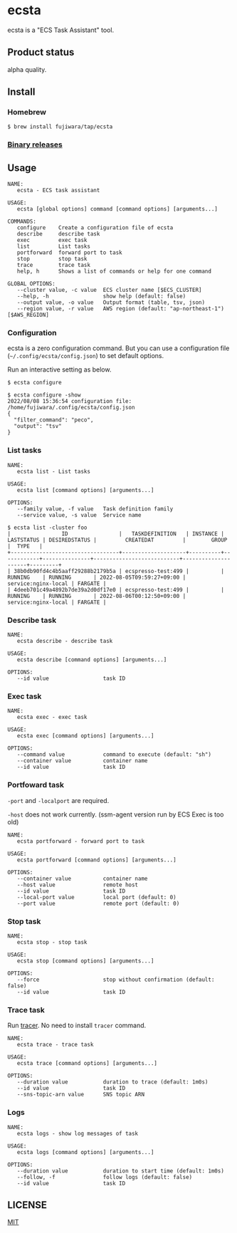 # ecsta

ecsta is a "ECS Task Assistant" tool.

## Product status

alpha quality.

## Install

### Homebrew

```
$ brew install fujiwara/tap/ecsta
```

### [Binary releases](https://github.com/fujiwara/ecsta/releases)

## Usage

```
NAME:
   ecsta - ECS task assistant

USAGE:
   ecsta [global options] command [command options] [arguments...]

COMMANDS:
   configure    Create a configuration file of ecsta
   describe     describe task
   exec         exec task
   list         List tasks
   portforward  forward port to task
   stop         stop task
   trace        trace task
   help, h      Shows a list of commands or help for one command

GLOBAL OPTIONS:
   --cluster value, -c value  ECS cluster name [$ECS_CLUSTER]
   --help, -h                 show help (default: false)
   --output value, -o value   Output format (table, tsv, json)
   --region value, -r value   AWS region (default: "ap-northeast-1") [$AWS_REGION]
```

### Configuration

ecsta is a zero configuration command. But you can use a configuration file (`~/.config/ecsta/config.json`) to set default options.

Run an interactive setting as below.
```console
$ ecsta configure
```

```console
$ ecsta configure -show
2022/08/08 15:36:54 configuration file: /home/fujiwara/.config/ecsta/config.json
{
  "filter_command": "peco",
  "output": "tsv"
}
```

### List tasks

```
NAME:
   ecsta list - List tasks

USAGE:
   ecsta list [command options] [arguments...]

OPTIONS:
   --family value, -f value   Task definition family
   --service value, -s value  Service name
```

```console
$ ecsta list -cluster foo
|                ID                |   TASKDEFINITION   | INSTANCE | LASTSTATUS | DESIREDSTATUS |         CREATEDAT         |        GROUP        |  TYPE   |
+----------------------------------+--------------------+----------+------------+---------------+---------------------------+---------------------+---------+
| 38b0db90fd4c4b5aaff29288b2179b5a | ecspresso-test:499 |          | RUNNING    | RUNNING       | 2022-08-05T09:59:27+09:00 | service:nginx-local | FARGATE |
| 4deeb701c49a4892b7de39a2d0df17e0 | ecspresso-test:499 |          | RUNNING    | RUNNING       | 2022-08-06T00:12:50+09:00 | service:nginx-local | FARGATE |
```

### Describe task

```
NAME:
   ecsta describe - describe task

USAGE:
   ecsta describe [command options] [arguments...]

OPTIONS:
   --id value                 task ID
```

### Exec task

```
NAME:
   ecsta exec - exec task

USAGE:
   ecsta exec [command options] [arguments...]

OPTIONS:
   --command value            command to execute (default: "sh")
   --container value          container name
   --id value                 task ID
```

### Portfoward task

`-port` and `-localport` are required.

`-host` does not work currently. (ssm-agent version run by ECS Exec is too old)

```
NAME:
   ecsta portforward - forward port to task

USAGE:
   ecsta portforward [command options] [arguments...]

OPTIONS:
   --container value          container name
   --host value               remote host
   --id value                 task ID
   --local-port value         local port (default: 0)
   --port value               remote port (default: 0)
```

### Stop task

```
NAME:
   ecsta stop - stop task

USAGE:
   ecsta stop [command options] [arguments...]

OPTIONS:
   --force                    stop without confirmation (default: false)
   --id value                 task ID
```

### Trace task

Run [tracer](https://github.com/fujiwara/tracer). No need to install `tracer` command.

```
NAME:
   ecsta trace - trace task

USAGE:
   ecsta trace [command options] [arguments...]

OPTIONS:
   --duration value           duration to trace (default: 1m0s)
   --id value                 task ID
   --sns-topic-arn value      SNS topic ARN
```

### Logs

```
NAME:
   ecsta logs - show log messages of task

USAGE:
   ecsta logs [command options] [arguments...]

OPTIONS:
   --duration value           duration to start time (default: 1m0s)
   --follow, -f               follow logs (default: false)
   --id value                 task ID
```

## LICENSE

[MIT](LICENSE)

